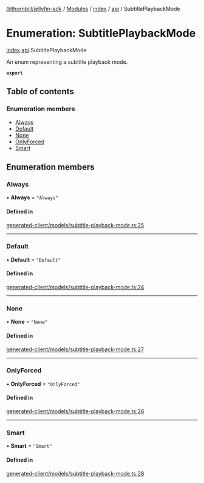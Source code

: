 [@thornbill/jellyfin-sdk](../README.md) / [Modules](../modules.md) / [index](../modules/index.md) / [api](../modules/index.api.md) / SubtitlePlaybackMode

# Enumeration: SubtitlePlaybackMode

[index](../modules/index.md).[api](../modules/index.api.md).SubtitlePlaybackMode

An enum representing a subtitle playback mode.

**`export`**

## Table of contents

### Enumeration members

- [Always](index.api.SubtitlePlaybackMode.md#always)
- [Default](index.api.SubtitlePlaybackMode.md#default)
- [None](index.api.SubtitlePlaybackMode.md#none)
- [OnlyForced](index.api.SubtitlePlaybackMode.md#onlyforced)
- [Smart](index.api.SubtitlePlaybackMode.md#smart)

## Enumeration members

### Always

• **Always** = `"Always"`

#### Defined in

[generated-client/models/subtitle-playback-mode.ts:25](https://github.com/thornbill/jellyfin-sdk-typescript/blob/eb13db7/src/generated-client/models/subtitle-playback-mode.ts#L25)

___

### Default

• **Default** = `"Default"`

#### Defined in

[generated-client/models/subtitle-playback-mode.ts:24](https://github.com/thornbill/jellyfin-sdk-typescript/blob/eb13db7/src/generated-client/models/subtitle-playback-mode.ts#L24)

___

### None

• **None** = `"None"`

#### Defined in

[generated-client/models/subtitle-playback-mode.ts:27](https://github.com/thornbill/jellyfin-sdk-typescript/blob/eb13db7/src/generated-client/models/subtitle-playback-mode.ts#L27)

___

### OnlyForced

• **OnlyForced** = `"OnlyForced"`

#### Defined in

[generated-client/models/subtitle-playback-mode.ts:26](https://github.com/thornbill/jellyfin-sdk-typescript/blob/eb13db7/src/generated-client/models/subtitle-playback-mode.ts#L26)

___

### Smart

• **Smart** = `"Smart"`

#### Defined in

[generated-client/models/subtitle-playback-mode.ts:28](https://github.com/thornbill/jellyfin-sdk-typescript/blob/eb13db7/src/generated-client/models/subtitle-playback-mode.ts#L28)
